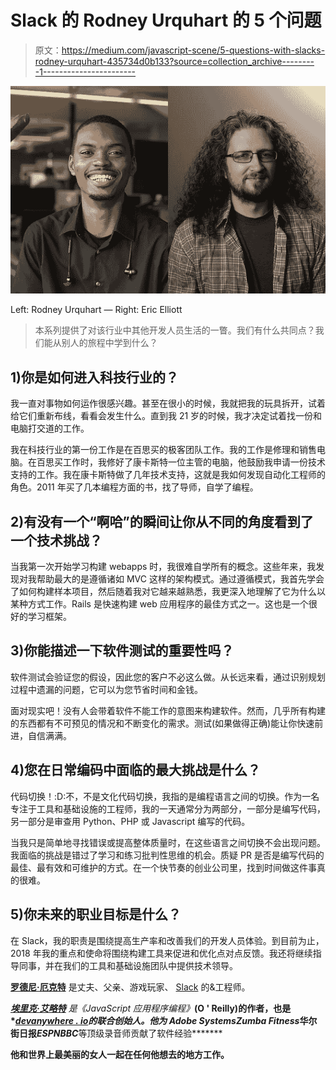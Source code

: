 # Slack 的 Rodney Urquhart 的 5 个问题

> 原文：<https://medium.com/javascript-scene/5-questions-with-slacks-rodney-urquhart-435734d0b133?source=collection_archive---------1----------------------->

![](img/3ac0d0529145647445f44b666478027a.png)

Left: Rodney Urquhart — Right: Eric Elliott

> 本系列提供了对该行业中其他开发人员生活的一瞥。我们有什么共同点？我们能从别人的旅程中学到什么？

## 1)你是如何进入科技行业的？

我一直对事物如何运作很感兴趣。甚至在很小的时候，我就把我的玩具拆开，试着给它们重新布线，看看会发生什么。直到我 21 岁的时候，我才决定试着找一份和电脑打交道的工作。

我在科技行业的第一份工作是在百思买的极客团队工作。我的工作是修理和销售电脑。在百思买工作时，我修好了康卡斯特一位主管的电脑，他鼓励我申请一份技术支持的工作。我在康卡斯特做了几年技术支持，这就是我如何发现自动化工程师的角色。2011 年买了几本编程方面的书，找了导师，自学了编程。

## 2)有没有一个“啊哈”的瞬间让你从不同的角度看到了一个技术挑战？

当我第一次开始学习构建 webapps 时，我很难自学所有的概念。这些年来，我发现对我帮助最大的是遵循诸如 MVC 这样的架构模式。通过遵循模式，我首先学会了如何构建样本项目，然后随着我对它越来越熟悉，我更深入地理解了它为什么以某种方式工作。Rails 是快速构建 web 应用程序的最佳方式之一。这也是一个很好的学习框架。

## 3)你能描述一下软件测试的重要性吗？

软件测试会验证您的假设，因此您的客户不必这么做。从长远来看，通过识别规划过程中遗漏的问题，它可以为您节省时间和金钱。

面对现实吧！没有人会带着软件不能工作的意图来构建软件。然而，几乎所有构建的东西都有不可预见的情况和不断变化的需求。测试(如果做得正确)能让你快速前进，自信满满。

## 4)您在日常编码中面临的最大挑战是什么？

代码切换！:D:不，不是文化代码切换，我指的是编程语言之间的切换。作为一名专注于工具和基础设施的工程师，我的一天通常分为两部分，一部分是编写代码，另一部分是审查用 Python、PHP 或 Javascript 编写的代码。

当我只是简单地寻找错误或提高整体质量时，在这些语言之间切换不会出现问题。我面临的挑战是错过了学习和练习批判性思维的机会。质疑 PR 是否是编写代码的最佳、最有效和可维护的方式。在一个快节奏的创业公司里，找到时间做这件事真的很难。

## 5)你未来的职业目标是什么？

在 Slack，我的职责是围绕提高生产率和改善我们的开发人员体验。到目前为止，2018 年我的重点和使命将围绕构建工具来促进和优化点对点反馈。我还将继续指导同事，并在我们的工具和基础设施团队中提供技术领导。

[**罗德尼·厄克特**](https://twitter.com/rodneyu215) 是丈夫、父亲、游戏玩家、 [Slack](https://medium.com/u/26d90a99f605?source=post_page-----435734d0b133--------------------------------) 的&工程师。

[***埃里克·艾略特***](https://twitter.com/_ericelliott) *是《JavaScript 应用程序编程》*[](http://pjabook.com)**(O ' Reilly)的作者，也是*[*devanywhere . io*](https://devanywhere.io/)*的联合创始人。他为 Adobe Systems******Zumba Fitness*******华尔街日报*******ESPN******BBC***等顶级录音师贡献了软件经验*******

**他和世界上最美丽的女人一起在任何他想去的地方工作。**